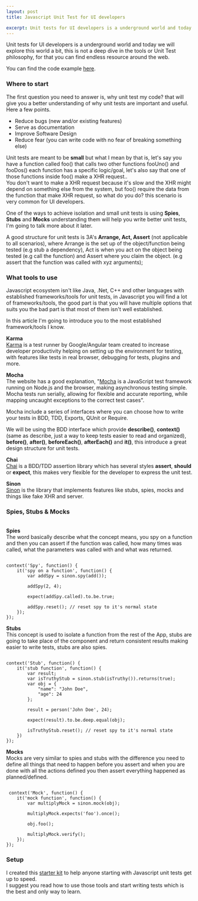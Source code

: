 ```yaml
---
layout: post
title: Javascript Unit Test for UI developers

excerpt: Unit tests for UI developers is a underground world and today we will explore this world a bit, this is not a deep dive in the tools or Unit Test philosophy, for that you can find endless resource around the web.
---
```


Unit tests for UI developers is a underground world and today we will explore this world a bit, this is not a deep dive in the tools or Unit Test philosophy, for that you can find endless resource around the web.

You can find the code example <a href="https://github.com/weblancaster/karma-mocha-chai-sinon" target="_blank" title="karma-mocha-chai-sinon starter kit">here</a>.

### Where to start

The first question you need to answer is, why unit test my code? that will give you a better understanding of why unit tests are important and useful. <br>
Here a few points.

- Reduce bugs (new and/or existing features)
- Serve as documentation
- Improve Software Design
- Reduce fear (you can write code with no fear of breaking something else)

Unit tests are meant to be **small** but what I mean by that is, let's say you have a function called foo() that calls two other functions fooUno() and fooDos() each function has a specific logic/goal, let's also say that one of those functions inside foo() make a XHR request.. <br>
You don't want to make a XHR request because it's slow and the XHR might depend on something else from the system, but foo() require the data from the function that make XHR request, so what do you do? this scenario is very common for UI developers.

One of the ways to achieve isolation and small unit tests is using **Spies**, **Stubs** and **Mocks** understanding them will help you write better unit tests, I'm going to talk more about it later.

A good structure for unit tests is 3A's **Arrange, Act, Assert** (not applicable to all scenarios), where Arrange is the set up of the object/function being tested (e.g stub a dependency), Act is when you act on the object being tested (e.g call the function) and Assert where you claim the object. (e.g assert that the function was called with xyz arguments);

### What tools to use

Javascript ecosystem isn't like Java, .Net, C++ and other languages with established frameworks/tools for unit tests, in Javascript you will find a lot of frameworks/tools, the good part is that you will have multiple options that suits you the bad part is that most of them isn't well established.

In this article I'm going to introduce you to the most established framework/tools I know.

**Karma** <br>
<a href="http://karma-runner.github.io/0.13/index.html" target="_blank" title="Karma.js">Karma</a> is a test runner by Google/Angular team created to increase developer productivity helping on setting up the environment for testing, with features like tests in real browser, debugging for tests, plugins and more.

**Mocha** <br>
The website has a good explanation, "<a href="http://mochajs.org/" target="_blank" title="Mocha.js">Mocha</a> is a JavaScript test framework running on Node.js and the browser, making asynchronous testing simple. Mocha tests run serially, allowing for flexible and accurate reporting, while mapping uncaught exceptions to the correct test cases".

Mocha include a series of interfaces where you can choose how to write your tests in BDD, TDD, Exports, QUnit or Require.

We will be using the BDD interface which provide **describe()**, **context()** (same as describe, just a way to keep tests easier to read and organized), **before()**, **after()**, **beforeEach()**, **afterEach()** and **it()**, this introduce a great design structure for unit tests.

**Chai** <br>
<a href="http://chaijs.com/" target="_blank" title="Chai.js">Chai</a> is a BDD/TDD assertion library which has several styles **assert**, **should** or **expect**, this makes very flexible for the developer to express the unit test.

**Sinon** <br>
<a href="http://sinonjs.org/" target="_blank" title="Sinon.js">Sinon</a> is the library that implements features like stubs, spies, mocks and things like fake XHR and server.

### Spies, Stubs & Mocks

<br>**Spies** <br>
The word basically describe what the concept means, you spy on a function and then you can assert if the function was called, how many times was called, what the parameters was called with and what was returned.

<pre><code data-language="javascript">
context('Spy', function() {
    it('spy on a function', function() {
        var addSpy = sinon.spy(add());

        addSpy(2, 4);

        expect(addSpy.called).to.be.true;

        addSpy.reset(); // reset spy to it's normal state
    });
});
</code></pre>

**Stubs** <br>
This concept is used to isolate a function from the rest of the App, stubs are going to take place of the component and return consistent results making easier to write tests, stubs are also spies.

<pre><code data-language="javascript">
context('Stub', function() {
    it('stub function', function() {
        var result;
        var isTruthyStub = sinon.stub(isTruthy()).returns(true);
        var obj = {
            "name": "John Doe",
            "age": 24
        };

        result = person('John Doe', 24);

        expect(result).to.be.deep.equal(obj);

        isTruthyStub.reset(); // reset spy to it's normal state
    })
});
</code></pre>

**Mocks** <br>
Mocks are very similar to spies and stubs with the difference you need to define all things that need to happen before you assert and when you are done with all the actions defined you then assert everything happened as planned/defined.

<pre><code data-language="javascript">
 context('Mock', function() {
    it('mock function', function() {
        var multiplyMock = sinon.mock(obj);

        multiplyMock.expects('foo').once();

        obj.foo();

        multiplyMock.verify();
    });
});
</code></pre>

### Setup

I created this <a href="https://github.com/weblancaster/karma-mocha-chai-sinon" target="_blank" title="karma-mocha-chai-sinon starter kit">starter kit</a> to help anyone starting with Javascript unit tests get up to speed. <br>
I suggest you read how to use those tools and start writing tests which is the best and only way to learn.